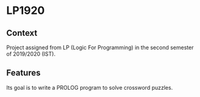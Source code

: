 # LP1920

## Context
Project assigned from LP (Logic For Programming) in the second semester of 2019/2020 (IST).

## Features
Its goal is to write a PROLOG program to solve crossword puzzles. 
